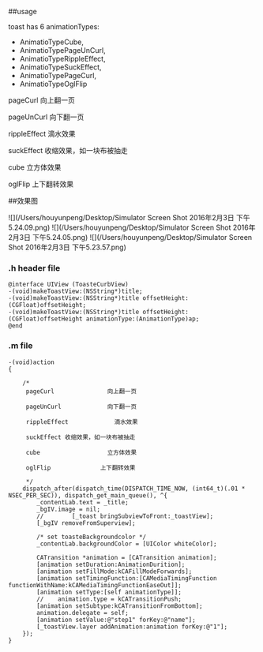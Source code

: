##usage

 toast has 6 animationTypes: 
 
 * AnimatioTypeCube,
 * AnimatioTypePageUnCurl,
 * AnimatioTypeRippleEffect,
 * AnimatioTypeSuckEffect,
 * AnimatioTypePageCurl,
 * AnimatioTypeOglFlip
 
 pageCurl               向上翻一页
 
 pageUnCurl             向下翻一页
 
 rippleEffect             滴水效果
 
 suckEffect 收缩效果，如一块布被抽走
 
 cube                   立方体效果
 
 oglFlip              上下翻转效果
 
 
##效果图

![](/Users/houyunpeng/Desktop/Simulator Screen Shot 2016年2月3日 下午5.24.09.png)
![](/Users/houyunpeng/Desktop/Simulator Screen Shot 2016年2月3日 下午5.24.05.png)
![](/Users/houyunpeng/Desktop/Simulator Screen Shot 2016年2月3日 下午5.23.57.png)

 
### .h header file
```
@interface UIView (ToasteCurbView)
-(void)makeToastView:(NSString*)title;
-(void)makeToastView:(NSString*)title offsetHeight:(CGFloat)offsetHeight;
-(void)makeToastView:(NSString*)title offsetHeight:(CGFloat)offsetHeight animationType:(AnimationType)ap;
@end
```

### .m file
```
-(void)action
{
    
    /*
     pageCurl               向上翻一页
     
     pageUnCurl             向下翻一页
     
     rippleEffect             滴水效果
     
     suckEffect 收缩效果，如一块布被抽走
     
     cube                   立方体效果
     
     oglFlip              上下翻转效果
     
     */
    dispatch_after(dispatch_time(DISPATCH_TIME_NOW, (int64_t)(.01 * NSEC_PER_SEC)), dispatch_get_main_queue(), ^{
        _contentLab.text = _title;
        _bgIV.image = nil;
        //        [_toast bringSubviewToFront:_toastView];
        [_bgIV removeFromSuperview];
        
        /* set toasteBackgroundcolor */
        _contentLab.backgroundColor = [UIColor whiteColor];
        
        CATransition *animation = [CATransition animation];
        [animation setDuration:AnimationDurition];
        [animation setFillMode:kCAFillModeForwards];
        [animation setTimingFunction:[CAMediaTimingFunction functionWithName:kCAMediaTimingFunctionEaseOut]];
        [animation setType:[self animationType]];
        //    animation.type = kCATransitionPush;
        [animation setSubtype:kCATransitionFromBottom];
        animation.delegate = self;
        [animation setValue:@"step1" forKey:@"name"];
        [_toastView.layer addAnimation:animation forKey:@"1"];
    });
}

```






